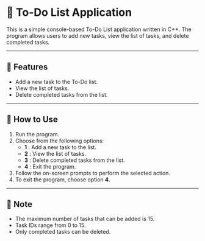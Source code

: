# 📝 To-Do List Application

This is a simple console-based To-Do List application written in C++. The program allows users to add new tasks, view the list of tasks, and delete completed tasks.

---

## 🚀 Features

- Add a new task to the To-Do list.
- View the list of tasks.
- Delete completed tasks from the list.

---

## 📌 How to Use

1. Run the program.
2. Choose from the following options:
   - **1** : Add a new task to the list.
   - **2** : View the list of tasks.
   - **3** : Delete completed tasks from the list.
   - **4** : Exit the program.
3. Follow the on-screen prompts to perform the selected action.
4. To exit the program, choose option **4**.

---

## 📝 Note

- The maximum number of tasks that can be added is 15.
- Task IDs range from 0 to 15.
- Only completed tasks can be deleted.
